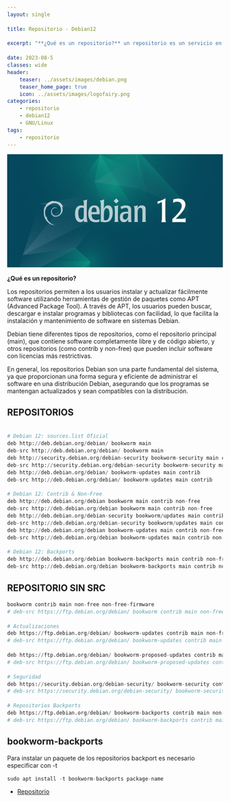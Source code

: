```yaml
---
layout: single

title: Repositorio - Debian12 

excerpt: "**¿Qué es un repositorio?** un repositorio es un servicio en línea o un servidor que contiene un conjunto organizado de paquetes de software listos para ser instalados y utilizados en sistemas GNU/Linux. Estos repositorios contienen software, bibliotecas, controladores y otros componentes esenciales para el funcionamiento y la ampliación de un sistema operativo GNU/Linux."

date: 2023-08-5
classes: wide
header:
    teaser: ../assets/images/debian.png
    teaser_home_page: true
    icon: ../assets/images/logofairy.png
categories:
    - repositorio
    - debian12
    - GNU/Linux
tags:  
    - repositorio
---
```

![](../assets/images/debian/debian-12f.jpg)

**¿Qué es un repositorio?**

Los repositorios permiten a los usuarios instalar y actualizar fácilmente software utilizando herramientas de gestión de paquetes como APT (Advanced Package Tool). A través de APT, los usuarios pueden buscar, descargar e instalar programas y bibliotecas con facilidad, lo que facilita la instalación y mantenimiento de software en sistemas Debian.

Debian tiene diferentes tipos de repositorios, como el repositorio principal (main), que contiene software completamente libre y de código abierto, y otros repositorios (como contrib y non-free) que pueden incluir software con licencias más restrictivas.

En general, los repositorios Debian son una parte fundamental del sistema, ya que proporcionan una forma segura y eficiente de administrar el software en una distribución Debian, asegurando que los programas se mantengan actualizados y sean compatibles con la distribución.


## REPOSITORIOS


```python

# Debian 12: sources.list Oficial
deb http://deb.debian.org/debian/ bookworm main
deb-src http://deb.debian.org/debian/ bookworm main
deb http://security.debian.org/debian-security bookworm-security main contrib
deb-src http://security.debian.org/debian-security bookworm-security main contrib
deb http://deb.debian.org/debian/ bookworm-updates main contrib
deb-src http://deb.debian.org/debian/ bookworm-updates main contrib

# Debian 12: Contrib & Non-Free
deb http://deb.debian.org/debian bookworm main contrib non-free
deb-src http://deb.debian.org/debian bookworm main contrib non-free
deb http://deb.debian.org/debian-security bookworm/updates main contrib non-free
deb-src http://deb.debian.org/debian-security bookworm/updates main contrib non-free
deb http://deb.debian.org/debian bookworm-updates main contrib non-free
deb-src http://deb.debian.org/debian bookworm-updates main contrib non-free

# Debian 12: Backports
deb http://deb.debian.org/debian bookworm-backports main contrib non-free
deb-src http://deb.debian.org/debian bookworm-backports main contrib non-free

```

## REPOSITORIO SIN SRC


```python
bookworm contrib main non-free non-free-firmware
# deb-src https://ftp.debian.org/debian/ bookworm contrib main non-free non-free-firmware

# Actualizaciones
deb https://ftp.debian.org/debian/ bookworm-updates contrib main non-free non-free-firmware
# deb-src https://ftp.debian.org/debian/ bookworm-updates contrib main non-free non-free-firmware

deb https://ftp.debian.org/debian/ bookworm-proposed-updates contrib main non-free non-free-firmware
# deb-src https://ftp.debian.org/debian/ bookworm-proposed-updates contrib main non-free non-free-firmware

# Seguridad
deb https://security.debian.org/debian-security/ bookworm-security contrib main non-free non-free-firmware
# deb-src https://security.debian.org/debian-security/ bookworm-security contrib main non-free non-free-firmware

# Repositorios Backports
deb https://ftp.debian.org/debian/ bookworm-backports contrib main non-free non-free-firmware
# deb-src https://ftp.debian.org/debian/ bookworm-backports contrib main non-free non-free-firmware

```

## bookworm-backports

 Para instalar un paquete de los repositorios backport es necesario especificar con -t

```python
sudo apt install -t bookworm-backports package-name

```
- [Repositorio](https://wiki.debian.org/es/SourcesList)

 
